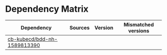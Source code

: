 # Dependency Matrix

Dependency | Sources | Version | Mismatched versions
---------- | ------- | ------- | -------------------
[cb-kubecd/bdd-nh-1589813390](https://github.com/cb-kubecd/bdd-nh-1589813390.git) |  | []() | 
